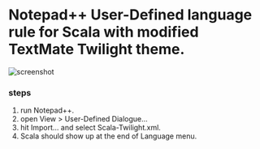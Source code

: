 # Notepad++ User-Defined language rule for Scala with modified TextMate Twilight theme.

![screenshot](https://github.com/eed3si9n/color-themes/raw/master/notepad-plus/Scala-Twilight/cropped.png)

### steps
1. run Notepad++.
2. open View > User-Defined Dialogue...
3. hit Import... and select Scala-Twilight.xml.
4. Scala should show up at the end of Language menu.
